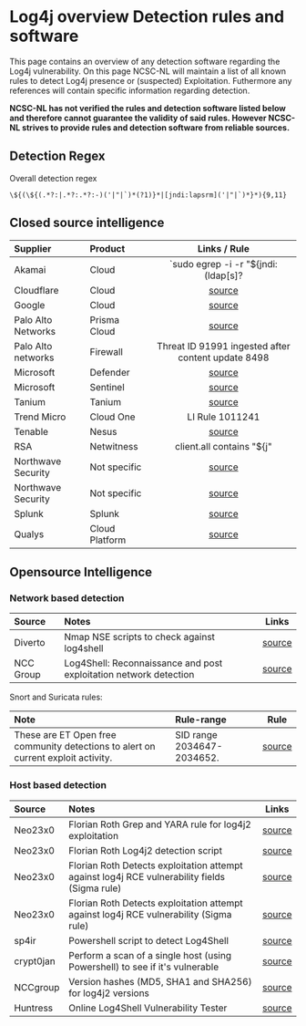 # Log4j overview Detection rules and software

This page contains an overview of any detection software regarding the Log4j vulnerability. On this page NCSC-NL will maintain a list of all known rules to detect Log4j presence or (suspected) Exploitation. Futhermore any references will contain specific information regarding detection.

**NCSC-NL has not verified the rules and detection software listed below and therefore cannot guarantee the validity of said rules.
However NCSC-NL strives to provide rules and detection software from reliable sources.**

## Detection Regex

Overall detection regex

```plain
\${(\${(.*?:|.*?:.*?:-)('|"|`)*(?1)}*|[jndi:lapsrm]('|"|`)*}*){9,11}
```

## Closed source intelligence

| Supplier        | Product         | Links / Rule|
|:----------------|:----------------|:---------------:|
| Akamai       | Cloud | `sudo egrep -i -r "\$\{jndi:(ldap[s]?|rmi|dns)://' /var/log` |
| Cloudflare   | Cloud | [source](https://blog.cloudflare.com/cve-2021-44228-log4j-rce-0-day-mitigation/) |
| Google       | Cloud | [source](https://cloud.google.com/blog/products/identity-security/cloud-armor-waf-rule-to-help-address-apache-log4j-vulnerability)|
| Palo Alto Networks   | Prisma Cloud | [source](https://unit42.paloaltonetworks.com/apache-log4j-vulnerability-cve-2021-44228/) |
| Palo Alto networks   | Firewall | Threat ID 91991 ingested after content update 8498 |
| Microsoft    | Defender | [source](https://www.microsoft.com/security/blog/2021/12/11/guidance-for-preventing-detecting-and-hunting-for-cve-2021-44228-log4j-2-exploitation/) |
| Microsoft    | Sentinel| [source](https://www.microsoft.com/security/blog/2021/12/11/guidance-for-preventing-detecting-and-hunting-for-cve-2021-44228-log4j-2-exploitation/) |
| Tanium   | Tanium | [source](https://community.tanium.com/s/article/How-Tanium-Can-Help-with-CVE-2021-44228-Log4Shell) |
| Trend Micro   | Cloud One| LI Rule 1011241 |
| Tenable  | Nesus | [source](https://www.tenable.com/plugins/search?q=cves%3A%28%22CVE-2021-44228%22%29&sort=&page=1) |
| RSA  | Netwitness | client.all contains "${j" || client.all contains "${J" |
| Northwave Security | Not specific | [source](https://github.com/NorthwaveSecurity/log4jcheck) |
| Northwave Security | Not specific | [source](https://github.com/crypt0jan/log4j-powershell-checker) |
| Splunk | Splunk | [source](https://www.splunk.com/en_us/blog/security/log-jammin-log4j-2-rce.html) |
| Qualys  | Cloud Platform | [source](https://blog.qualys.com/vulnerabilities-threat-research/2021/12/10/apache-log4j2-zero-day-exploited-in-the-wild-log4shell) |

## Opensource Intelligence


### Network based detection
| Source      | Notes        | Links |
|:----------------|:----------------|:---------------:|
|  Diverto | Nmap NSE scripts to check against log4shell | [source](https://github.com/Diverto/nse-log4shell) |
|  NCC Group | Log4Shell: Reconnaissance and post exploitation network detection | [source](https://research.nccgroup.com/2021/12/12/log4shell-reconnaissance-and-post-exploitation-network-detection/) |
Snort and Suricata rules:

| Note             | Rule-range        | Rule |
|:----------------|:----------------|:---------------:|
| These are ET Open free community detections to alert on current exploit activity.  | SID range 2034647-2034652. | [source](https://rules.emergingthreatspro.com/open/) |



### Host based detection

| Source      | Notes        | Links |
|:----------------|:----------------|:---------------:|
| Neo23x0   | Florian Roth Grep and YARA rule for log4j2 exploitation | [source](https://gist.github.com/Neo23x0/e4c8b03ff8cdf1fa63b7d15db6e3860b) |
| Neo23x0   | Florian Roth Log4j2 detection script | [source](https://gist.github.com/Neo23x0/e4c8b03ff8cdf1fa63b7d15db6e3860b) |
| Neo23x0   | Florian Roth Detects exploitation attempt against log4j RCE vulnerability fields (Sigma rule) | [source](https://github.com/SigmaHQ/sigma/blob/master/rules/web/web_cve_2021_44228_log4j_fields.yml) |
| Neo23x0   | Florian Roth Detects exploitation attempt against log4j RCE vulnerability (Sigma rule) | [source](https://github.com/SigmaHQ/sigma/blob/master/rules/web/web_cve_2021_44228_log4j.yml) |
| sp4ir     | Powershell script to detect Log4Shell| [source](https://github.com/sp4ir/incidentresponse/blob/35a2faae8512884bcd753f0de3fa1adc6ec326ed/Get-Log4shellVuln.ps1) |
| crypt0jan     | Perform a scan of a single host (using Powershell) to see if it's vulnerable | [source](https://github.com/crypt0jan/log4j-powershell-checker) |
| NCCgroup  | Version hashes (MD5, SHA1 and SHA256) for log4j2 versions| [source](https://github.com/nccgroup/Cyber-Defence/tree/master/Intelligence/CVE-2021-44228) |
| Huntress  | Online Log4Shell Vulnerability Tester| [source](https://log4shell.huntress.com/) |
